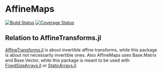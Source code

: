 # AffineMaps
[![Build Status](https://travis-ci.org/jw3126/AffineMaps.svg?branch=master)](https://travis-ci.org/jw3126/AffineMaps)
[![Coverage Status](https://coveralls.io/repos/github/jw3126/AffineMaps/badge.svg?branch=master)](https://coveralls.io/github/jw3126/AffineMaps?branch=master)

## Relation to AffineTransforms.jl
[AffineTransforms.jl](https://github.com/timholy/AffineTransforms.jl) is about invertible affine transforms, while this package is about not necessarily invertible ones. Also AffineMaps uses Base.Matrix and Base.Vector, while this package is meant to be used with [FixedSizeArrays.jl](https://github.com/SimonDanisch/FixedSizeArrays.jl) or [StaticArrays.jl](https://github.com/andyferris/StaticArrays.jl).
